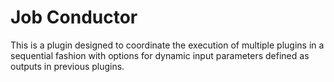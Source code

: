 # Job Conductor

This is a plugin designed to coordinate the execution of multiple plugins in a sequential fashion with options for dynamic input parameters defined as outputs in previous plugins.
